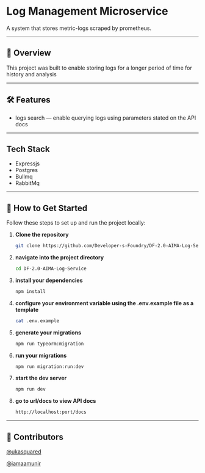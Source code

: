 # Log Management Microservice

A system that stores metric-logs scraped by prometheus.

---

## 📘 Overview
This project was built to enable storing logs for a longer period of time for history and analysis 

---

## 🛠️ Features

- logs search — enable querying logs using parameters stated on the API docs 

---

## Tech Stack

- Expressjs
- Postgres
- Bullmq
- RabbitMq 

---

## 🚀 How to Get Started

Follow these steps to set up and run the project locally:

1. **Clone the repository**
   ```bash
   git clone https://github.com/Developer-s-Foundry/DF-2.0-AIMA-Log-Service

2. **navigate into the project directory**
    ```bash
    cd DF-2.0-AIMA-Log-Service

3. **install your dependencies**
    ```bash
    npm install

4. **configure your environment variable using the .env.example file as a template**
    ```bash
    cat .env.example

5. **generate your migrations**
    ```bash
    npm run typeorm:migration

6.  **run your migrations**
    ```bash
    npm run migration:run:dev

7. **start the dev server**
    ```bash
    npm run dev

8. **go to url/docs to view API docs**
    ```bash
    http://localhost:port/docs


---

## 👥 Contributors

[@ukasquared](https://github.com/ukasquared)


[@iamaamunir](https://github.com/iamaamunir)
